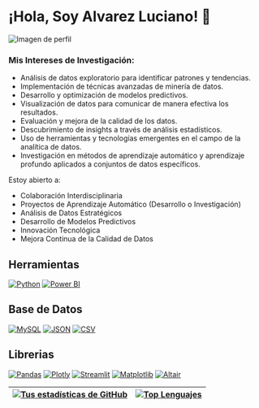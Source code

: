 # ¡Hola, Soy Alvarez Luciano! 👋
![Imagen de perfil](https://github.com/LUXI4NO/LUXI4NO/assets/140111840/d3d6787b-f862-41bb-9b5f-73f65cb4acb1)

### Mis Intereses de Investigación:
- Análisis de datos exploratorio para identificar patrones y tendencias.
- Implementación de técnicas avanzadas de minería de datos.
- Desarrollo y optimización de modelos predictivos.
- Visualización de datos para comunicar de manera efectiva los resultados.
- Evaluación y mejora de la calidad de los datos.
- Descubrimiento de insights a través de análisis estadísticos.
- Uso de herramientas y tecnologías emergentes en el campo de la analítica de datos.
- Investigación en métodos de aprendizaje automático y aprendizaje profundo aplicados a conjuntos de datos específicos.

Estoy abierto a:

- Colaboración Interdisciplinaria
- Proyectos de Aprendizaje Automático (Desarrollo o Investigación)
- Análisis de Datos Estratégicos
- Desarrollo de Modelos Predictivos
- Innovación Tecnológica
- Mejora Continua de la Calidad de Datos

## Herramientas 
[![Python](https://img.shields.io/badge/Python-3776AB?style=for-the-badge&logo=python&logoColor=white)](https://www.python.org/)
[![Power BI](https://img.shields.io/badge/Power_BI-F2C811?style=for-the-badge&logo=power-bi&logoColor=black)](https://powerbi.microsoft.com/)

## Base de Datos
[![MySQL](https://img.shields.io/badge/MySQL-4479A1?style=for-the-badge&logo=mysql&logoColor=white)](https://www.mysql.com/)
[![JSON](https://img.shields.io/badge/JSON-000000?style=for-the-badge&logo=json&logoColor=white)](https://www.json.org/)
[![CSV](https://img.shields.io/badge/CSV-008080?style=for-the-badge&logo=csv&logoColor=white)](https://en.wikipedia.org/wiki/Comma-separated_values)

## Librerias
[![Pandas](https://img.shields.io/badge/Pandas-150458?style=for-the-badge&logo=pandas&logoColor=white)](https://pandas.pydata.org/)
[![Plotly](https://img.shields.io/badge/Plotly-239120?style=for-the-badge&logo=plotly&logoColor=white)](https://plotly.com/)
[![Streamlit](https://img.shields.io/badge/Streamlit-FF4F2E?style=for-the-badge&logo=streamlit&logoColor=white)](https://streamlit.io/)
[![Matplotlib](https://img.shields.io/badge/Matplotlib-3776AB?style=for-the-badge&logo=python&logoColor=white)](https://matplotlib.org/)
[![Altair](https://img.shields.io/badge/Altair-3366CC?style=for-the-badge&logo=vega-lite&logoColor=white)](https://altair-viz.github.io/)

| <a href="https://github.com/LUXI4NO/github-readme-stats"><img align="center" src="https://github-readme-stats.vercel.app/api?username=LUXI4NO&show_icons=true&theme=radical&hide_border=true" alt="Tus estadísticas de GitHub" /></a> | <a href="https://github.com/LUXI4NO/github-readme-stats"><img align="center" src="https://github-readme-stats.vercel.app/api/top-langs/?username=LUXI4NO&layout=compact&hide_border=true" alt="Top Lenguajes" /></a> |
| ------------- | ------------- |



<!--
**themlphdstudent/themlphdstudent** is a ✨ _special_ ✨ repository because its `README.md` (this file) appears on your GitHub profile.

Here are some ideas to get you started:

- 🔭 I’m currently working on ...
- 🌱 I’m currently learning ...
- 👯 I’m looking to collaborate on ...
- 🤔 I’m looking for help with ...
- 💬 Ask me about ...
- 📫 How to reach me: ...
- 😄 Pronouns: ...
- ⚡ Fun fact: ...
-->
